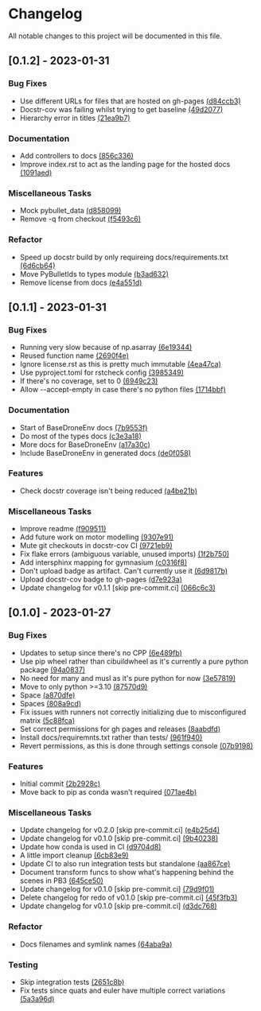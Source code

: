 # Changelog

All notable changes to this project will be documented in this file.

## [0.1.2] - 2023-01-31

### Bug Fixes

- Use different URLs for files that are hosted on gh-pages [(d84ccb3)](https://github.com/iwishiwasaneagle/jpdmgen/commit/d84ccb37136503aa81f8c1b8ec446dd29b61e6c0)
- Docstr-cov was failing whilst trying to get baseline [(49d2077)](https://github.com/iwishiwasaneagle/jpdmgen/commit/49d207739829f082ba04ad548004884753f0f2fc)
- Hierarchy error in titles [(21ea9b7)](https://github.com/iwishiwasaneagle/jpdmgen/commit/21ea9b7546144286fdbc361bf5be74535ebcc350)

### Documentation

- Add controllers to docs [(856c336)](https://github.com/iwishiwasaneagle/jpdmgen/commit/856c336ab2a64cc35594d2041ac8114ab0577654)
- Improve index.rst to act as the landing page for the hosted docs [(1091aed)](https://github.com/iwishiwasaneagle/jpdmgen/commit/1091aed4ea211d706283a5affa9643670617a9e5)

### Miscellaneous Tasks

- Mock pybullet_data [(d858099)](https://github.com/iwishiwasaneagle/jpdmgen/commit/d858099acad558b9fe0665b587fa062b6ac07ef9)
- Remove -q from checkout [(f5493c6)](https://github.com/iwishiwasaneagle/jpdmgen/commit/f5493c671f64fd533d1c04e85c68443de829af79)

### Refactor

- Speed up docstr build by only requireing docs/requirements.txt [(6d6cb64)](https://github.com/iwishiwasaneagle/jpdmgen/commit/6d6cb6401a33edb7ce3fa1eac218750f0e50e9ef)
- Move PyBulletIds to types module [(b3ad632)](https://github.com/iwishiwasaneagle/jpdmgen/commit/b3ad632744045e7f411f6fcf1e10f2d660b8712e)
- Remove license from docs [(e4a551d)](https://github.com/iwishiwasaneagle/jpdmgen/commit/e4a551dbe4b1ce761885c09058c3b7eb9d370a05)

## [0.1.1] - 2023-01-31

### Bug Fixes

- Running very slow because of np.asarray [(6e19344)](https://github.com/iwishiwasaneagle/jpdmgen/commit/6e193445972e9aa307bb648cf01d512ffbf3fa16)
- Reused function name [(2690f4e)](https://github.com/iwishiwasaneagle/jpdmgen/commit/2690f4ebc6f16445502014dcf6438ed3acccbdb8)
- Ignore license.rst as this is pretty much immutable [(4ea47ca)](https://github.com/iwishiwasaneagle/jpdmgen/commit/4ea47ca3c09d105832e1bb23effae80fead3c226)
- Use pyproject.toml for rstcheck config [(3985349)](https://github.com/iwishiwasaneagle/jpdmgen/commit/3985349b59fe73de1a3e1de90e55bf05e6261d26)
- If there's no coverage, set to 0 [(6949c23)](https://github.com/iwishiwasaneagle/jpdmgen/commit/6949c230201bf4b12eb6dc88ac0ef589be7b7a3a)
- Allow --accept-empty in case there's no python files [(1714bbf)](https://github.com/iwishiwasaneagle/jpdmgen/commit/1714bbfcbb494225aa0b51b6b3beb353eec4861e)

### Documentation

- Start of BaseDroneEnv docs [(7b9553f)](https://github.com/iwishiwasaneagle/jpdmgen/commit/7b9553fe5d68e92fc78e4c9b594c4cac55101db8)
- Do most of the types docs [(c3e3a18)](https://github.com/iwishiwasaneagle/jpdmgen/commit/c3e3a18e178a60e5f5ee8c85ed141d305b48e2c3)
- More docs for BaseDroneEnv [(a17a30c)](https://github.com/iwishiwasaneagle/jpdmgen/commit/a17a30cc6230177180e2f2eafcc576f74c9c1169)
- Include BaseDroneEnv in generated docs [(de0f058)](https://github.com/iwishiwasaneagle/jpdmgen/commit/de0f0585d1f734483369e133056703d41fda9812)

### Features

- Check docstr coverage isn't being reduced [(a4be21b)](https://github.com/iwishiwasaneagle/jpdmgen/commit/a4be21b1a618060c360cdff4c0f32b828117f1e2)

### Miscellaneous Tasks

- Improve readme [(f909511)](https://github.com/iwishiwasaneagle/jpdmgen/commit/f9095111c7fbc999cab9a9a45d2f8d1d3ae4ac4f)
- Add future work on motor modelling [(9307e91)](https://github.com/iwishiwasaneagle/jpdmgen/commit/9307e91da249088486242203515f0ff98a985c58)
- Mute git checkouts in docstr-cov CI [(9721eb9)](https://github.com/iwishiwasaneagle/jpdmgen/commit/9721eb9116cca9b4bb33f97a3428768292861812)
- Fix flake errors (ambiguous variable, unused imports) [(1f2b750)](https://github.com/iwishiwasaneagle/jpdmgen/commit/1f2b750848dd948d5bdd97bf785750efc76b78f5)
- Add intersphinx mapping for gymnasium [(c0316f8)](https://github.com/iwishiwasaneagle/jpdmgen/commit/c0316f8ac8fada3d1022b7e4da9474469b216d64)
- Don't upload badge as artifact. Can't currently use it [(6d9817b)](https://github.com/iwishiwasaneagle/jpdmgen/commit/6d9817b7cbea934cfb9c10a25de86693cbf35ccb)
- Upload docstr-cov badge to gh-pages [(d7e923a)](https://github.com/iwishiwasaneagle/jpdmgen/commit/d7e923aa0b44b813db5d4bb8b947f29a9d7a3e4a)
- Update changelog for v0.1.1 [skip pre-commit.ci] [(066c6c3)](https://github.com/iwishiwasaneagle/jpdmgen/commit/066c6c3a9b3a432ae86bfb8c695314d55f9f80a2)

## [0.1.0] - 2023-01-27

### Bug Fixes

- Updates to setup since there's no CPP [(6e489fb)](https://github.com/iwishiwasaneagle/jpdmgen/commit/6e489fb22f5aa2edf54887734eae587d649b61bc)
- Use pip wheel rather than cibuildwheel as it's currently a pure python package [(94a0837)](https://github.com/iwishiwasaneagle/jpdmgen/commit/94a0837ee37f26784de4231afd42b5258e44f09a)
- No need for many and musl as it's pure python for now [(3e57819)](https://github.com/iwishiwasaneagle/jpdmgen/commit/3e57819690da9d1468f14666b7ff663d5dbd06fb)
- Move to only python >=3.10 [(87570d9)](https://github.com/iwishiwasaneagle/jpdmgen/commit/87570d989c2609620579e67a1546c18c85d96c58)
- Space [(a870dfe)](https://github.com/iwishiwasaneagle/jpdmgen/commit/a870dfe5564cca971943ea753c5ae3071246aacf)
- Spaces [(808a9cd)](https://github.com/iwishiwasaneagle/jpdmgen/commit/808a9cdd8b1093732e5cd2147ff1902ff422640c)
- Fix issues with runners not correctly initializing due to misconfigured matrix [(5c88fca)](https://github.com/iwishiwasaneagle/jpdmgen/commit/5c88fca8d21d87849e53567db166c341fc027b90)
- Set correct permissions for gh pages and releases [(8aabdfd)](https://github.com/iwishiwasaneagle/jpdmgen/commit/8aabdfd9f0fc5faead8cfa2a1e3f3c5245a63f1e)
- Install docs/requiremnts.txt rather than tests/ [(961f940)](https://github.com/iwishiwasaneagle/jpdmgen/commit/961f940aa2766a6d35912ead715dc73241f5b91b)
- Revert permissions, as this is done through settings console [(07b9198)](https://github.com/iwishiwasaneagle/jpdmgen/commit/07b9198b677288b2a15ef73e1c315fb09af12113)

### Features

- Initial commit [(2b2928c)](https://github.com/iwishiwasaneagle/jpdmgen/commit/2b2928c2901d69e5954e0558ba9e2cd204b2a48c)
- Move back to pip as conda wasn't required [(071ae4b)](https://github.com/iwishiwasaneagle/jpdmgen/commit/071ae4b8f5ecb21e82fa4263611e0012c520271a)

### Miscellaneous Tasks

- Update changelog for v0.2.0 [skip pre-commit.ci] [(e4b25d4)](https://github.com/iwishiwasaneagle/jpdmgen/commit/e4b25d479669a2fa7301dd51f1090d5e378655c2)
- Update changelog for v0.1.0 [skip pre-commit.ci] [(9b40238)](https://github.com/iwishiwasaneagle/jpdmgen/commit/9b402385ae225dca824639154dbdb241394c1592)
- Update how conda is used in CI [(d9704d8)](https://github.com/iwishiwasaneagle/jpdmgen/commit/d9704d87a6442ddbc9820d6118a3545d049a3e68)
- A little import cleanup [(6cb83e9)](https://github.com/iwishiwasaneagle/jpdmgen/commit/6cb83e99ef333fef13b7d0e2296747652d470915)
- Update CI to also run integration tests but standalone [(aa867ce)](https://github.com/iwishiwasaneagle/jpdmgen/commit/aa867ce226ec9eae434881b1b0a050bb832cb484)
- Document transform funcs to show what's happening behind the scenes in PB3 [(645ce50)](https://github.com/iwishiwasaneagle/jpdmgen/commit/645ce50af91cb0de18737119d1f9136cf6391c80)
- Update changelog for v0.1.0 [skip pre-commit.ci] [(79d9f01)](https://github.com/iwishiwasaneagle/jpdmgen/commit/79d9f01083530d5b87e2d4984665ef6e77d4d8ec)
- Delete changelog for redo of v0.1.0 [skip pre-commit.ci] [(45f3fb3)](https://github.com/iwishiwasaneagle/jpdmgen/commit/45f3fb3e95c8062fe538e9fe10d8eb0e9602fa11)
- Update changelog for v0.1.0 [skip pre-commit.ci] [(d3dc768)](https://github.com/iwishiwasaneagle/jpdmgen/commit/d3dc7686ca804b005aa050f14521381a74cae501)

### Refactor

- Docs filenames and symlink names [(64aba9a)](https://github.com/iwishiwasaneagle/jpdmgen/commit/64aba9a8b773d72df807f4177ca34b068e4de8c0)

### Testing

- Skip integration tests [(2651c8b)](https://github.com/iwishiwasaneagle/jpdmgen/commit/2651c8be53738c47f3c79c7622f1ab0c15621f4b)
- Fix tests since quats and euler have multiple correct variations [(5a3a96d)](https://github.com/iwishiwasaneagle/jpdmgen/commit/5a3a96daf1b9374d605fba3f4dae620973b88c8e)

